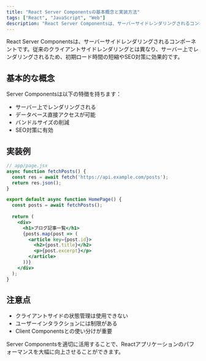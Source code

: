 ```yaml
---
title: "React Server Componentsの基本概念と実装方法"
tags: ["React", "JavaScript", "Web"]
description: "React Server Componentsは、サーバーサイドレンダリングされるコンポーネントです。従来のクライアントサイドレンダリングとは異なり..."
---
```


React Server Componentsは、サーバーサイドレンダリングされるコンポーネントです。従来のクライアントサイドレンダリングとは異なり、サーバー上でレンダリングされるため、初期ロード時間の短縮やSEO対策に効果的です。

## 基本的な概念

Server Componentsは以下の特徴を持ちます：

- サーバー上でレンダリングされる
- データベース直接アクセスが可能
- バンドルサイズの削減
- SEO対策に有効

## 実装例

```jsx
// app/page.jsx
async function fetchPosts() {
  const res = await fetch('https://api.example.com/posts');
  return res.json();
}

export default async function HomePage() {
  const posts = await fetchPosts();
  
  return (
    <div>
      <h1>ブログ記事一覧</h1>
      {posts.map(post => (
        <article key={post.id}>
          <h2>{post.title}</h2>
          <p>{post.excerpt}</p>
        </article>
      ))}
    </div>
  );
}
```

## 注意点

- クライアントサイドの状態管理は使用できない
- ユーザーインタラクションには制限がある
- Client Componentsとの使い分けが重要

Server Componentsを適切に活用することで、Reactアプリケーションのパフォーマンスを大幅に向上させることができます。
